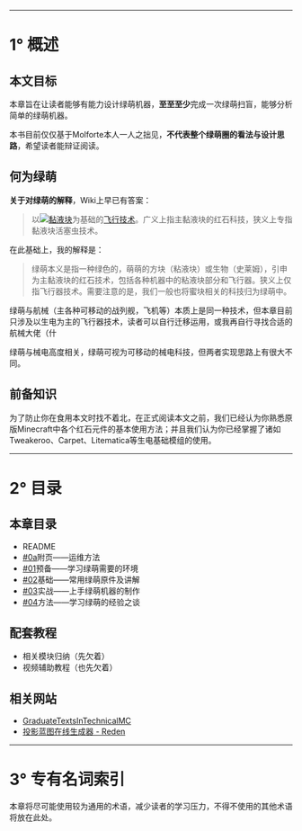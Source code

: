   ***
# 1° 概述
## 本文目标

本章旨在让读者能够有能力设计绿萌机器，**至至至少**完成一次绿萌扫盲，能够分析简单的绿萌机器。

本书目前仅仅基于Molforte本人一人之拙见，**不代表整个绿萌圈的看法与设计思路**，希望读者能辩证阅读。
## 何为绿萌
**关于对绿萌的解释**，Wiki上早已有答案：

>以[![](https://zh.minecraft.wiki/images/BlockSprite_slime-block.png?78ebb)](https://zh.minecraft.wiki/w/%E9%BB%8F%E6%B6%B2%E5%9D%97 "黏液块")[黏液块](https://zh.minecraft.wiki/w/%E9%BB%8F%E6%B6%B2%E5%9D%97 "黏液块")为基础的[飞行技术](https://zh.minecraft.wiki/w/Tutorial:%E9%A3%9E%E8%A1%8C%E5%99%A8 "Tutorial:飞行器")。广义上指主黏液块的红石科技，狭义上专指黏液块活塞虫技术。

在此基础上，我的解释是：

>绿萌本义是指一种绿色的，萌萌的方块（粘液块）或生物（史莱姆），引申为主黏液块的红石技术，包括各种机器中的粘液块部分和飞行器。狭义上仅指飞行器技术。需要注意的是，我们一般也将蜜块相关的科技归为绿萌中。

绿萌与航械（主各种可移动的战列舰，飞机等）本质上是同一种技术，但本章目前只涉及以生电为主的飞行器技术，读者可以自行迁移运用，或我再自行寻找合适的航械大佬（什

绿萌与械电高度相关，绿萌可视为可移动的械电科技，但两者实现思路上有很大不同。

## 前备知识
为了防止你在食用本文时找不着北，在正式阅读本文之前，我们已经认为你熟悉原版Minecraft中各个红石元件的基本使用方法；并且我们认为你已经掌握了诸如Tweakeroo、Carpet、Litematica等生电基础模组的使用。

***
# 2° 目录

## 本章目录
- README
- [#0a](./0a-附页-最重要的放前头——主流作品的运维方法)附页——运维方法
- [#01](./01-预备篇——学习绿萌需要的环境)预备——学习绿萌需要的环境
- [#02](./02-基础篇——常用绿萌原件及讲解)基础——常用绿萌原件及讲解
- [#03](./03-实战篇——快速上手绿萌机器的制作)实战——上手绿萌机器的制作
- [#04](./04-方法篇——学习绿萌的经验之谈)方法——学习绿萌的经验之谈

## 配套教程
+ 相关模块归纳（先欠着）
+ 视频辅助教程（也先欠着）
## 相关网站
- [GraduateTextsInTechnicalMC](https://techmc.wiki/#/)
- [投影蓝图在线生成器 - Reden](https://redenmc.com/zh_cn/litematica/old)
***

# 3° 专有名词索引

本章将尽可能使用较为通用的术语，减少读者的学习压力，不得不使用的其他术语将放在此处。